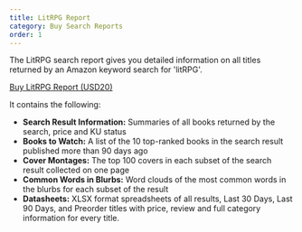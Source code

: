 ```yaml
---
title: LitRPG Report
category: Buy Search Reports
order: 1
---
```


The LitRPG search report gives you detailed information on all titles returned by an Amazon keyword search for 'litRPG'.  

<script src="https://gumroad.com/js/gumroad.js"></script>
<a class="gumroad-button" href="https://gum.co/litrpg" target="_blank">Buy LitRPG Report (USD20)</a>

It contains the following:
- **Search Result Information:** Summaries of all books returned by the search, price and KU status
- **Books to Watch:** A list of the 10 top-ranked books in the search result published more than 90 days ago
- **Cover Montages:** The top 100 covers in each subset of the search result collected on one page
- **Common Words in Blurbs:** Word clouds of the most common words in the blurbs for each subset of the result
- **Datasheets:** XLSX format spreadsheets of all results, Last 30 Days, Last 90 Days, and Preorder titles with price, review and full category information for every title.